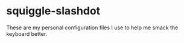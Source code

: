 # squiggle-slashdot
These are my personal configuration files I use to help me smack the keyboard better.

